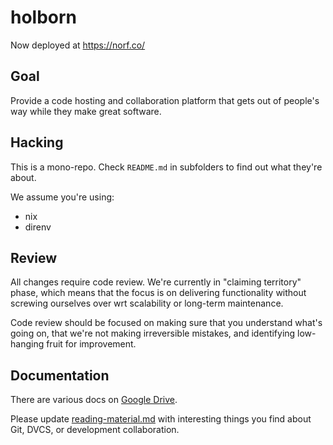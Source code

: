 # holborn

Now deployed at https://norf.co/

## Goal

Provide a code hosting and collaboration platform that gets out of people's
way while they make great software.

## Hacking

This is a mono-repo. Check `README.md` in subfolders to find out what they're
about.

We assume you're using:

* nix
* direnv

## Review

All changes require code review. We're currently in "claiming territory"
phase, which means that the focus is on delivering functionality without
screwing ourselves over wrt scalability or long-term maintenance.

Code review should be focused on making sure that you understand what's going
on, that we're not making irreversible mistakes, and identifying low-hanging
fruit for improvement.

## Documentation

There are various docs on
[Google Drive](https://drive.google.com/drive/folders/0BzzRizsvL_4ONVBMZU9wSlkwOTg).

Please update [reading-material.md](reading-material.md) with interesting
things you find about Git, DVCS, or development collaboration.
